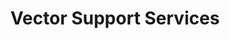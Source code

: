 ---
title: Vector Support Services
url: support-services
slug: support-services
short: Support Services
# aliases: ["/support/"]
description: >
  Share your business goals with our team and we’ll build a success plan that’s right for you.<br/><br/>
  For businesses looking for an Open Source observability pipeline technology but need enterprise grade features and implementation support, please fill in our request form for support and success services and a member of our team will be in touch.
marketo_form:
  form_id: 12479
  form_title: Request Support Services
  form_thankyou: Thank you for your request a member of our team will be in touch.
---